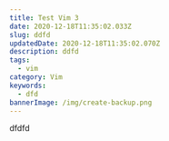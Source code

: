 ```yaml
---
title: Test Vim 3
date: 2020-12-18T11:35:02.033Z
slug: ddfd
updatedDate: 2020-12-18T11:35:02.070Z
description: ddfd
tags:
  - vim
category: Vim
keywords:
  - dfd
bannerImage: /img/create-backup.png
---
```

dfdfd